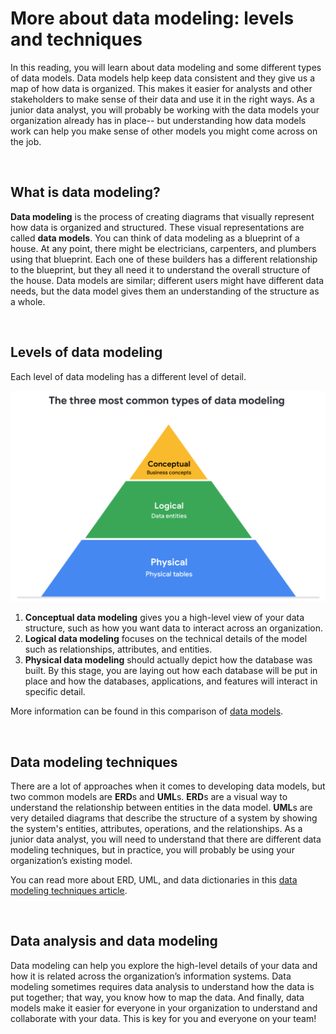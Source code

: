 # More about data modeling: levels and techniques

In this reading, you will learn about data modeling and some different types of data models. Data models help keep data consistent and they give us a map of how data is organized. This makes it easier for analysts and other stakeholders to make sense of their data and use it in the right ways. As a junior data analyst, you will probably be working with the data models your organization already has in place-- but understanding how data models work can help you make sense of other models you might come across on the job. 

&nbsp;

## What is data modeling?

**Data modeling** is the process of creating diagrams that visually represent how data is organized and structured.  These visual representations are called **data models**. You can think of data modeling as a blueprint of a house. At any point, there might be electricians, carpenters, and plumbers using that blueprint. Each one of these builders has a different relationship to the blueprint, but they all need it to understand the overall structure of the house. Data models are similar; different users might have different data needs, but the data model gives them an understanding of the structure as a whole. 

&nbsp;

## Levels of data modeling

Each level of data modeling has a different level of detail. 

![img](img/model.png)

1. **Conceptual data modeling** gives you a high-level view of your data structure, such as how you want data to interact across an organization. 
2. **Logical data modeling** focuses on the technical details of the model such as relationships, attributes, and entities.
3. **Physical data modeling** should actually depict how the database was built. By this stage, you are laying out how each database will be put in place and how the databases, applications, and features will interact in specific detail.

More information can be found in this comparison of [data models​](https://www.1keydata.com/datawarehousing/data-modeling-levels.html).

&nbsp;

## Data modeling techniques

There are a lot of approaches when it comes to developing data models, but two common models are **ERD**s and **UML**s. **ERD**s are a visual way to understand the relationship between entities in the data model. **UML**s are very detailed diagrams that describe the structure of a system by showing the system's entities, attributes, operations, and the relationships. As a junior data analyst, you will need to understand that there are different data modeling techniques, but in practice, you will probably be using your organization’s existing model. 

You can read more about ERD, UML, and data dictionaries in this [data modeling techniques article](https://dataedo.com/blog/basic-data-modeling-techniques). 

&nbsp;

## Data analysis and data modeling

Data modeling can help you explore the high-level details of your data and how it is related across the organization’s information systems. Data modeling sometimes requires data analysis to understand how the data is put together; that way, you know how to map the data. And finally, data models make it easier for everyone in your organization to understand and collaborate with your data. This is key for you and everyone on your team!








